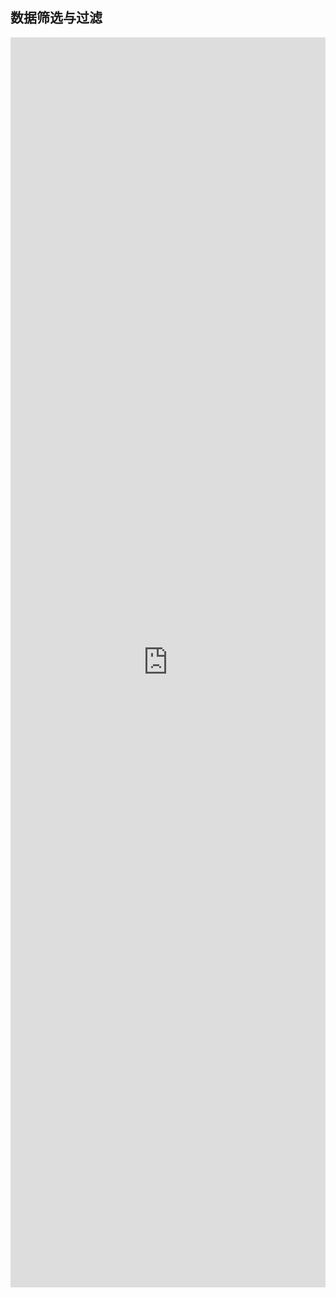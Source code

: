 ## 数据筛选与过滤

<iframe style="min-height:2000px" width="100%" scrolling="auto" title="AntHubTC" src="https://nbviewer.org/github/AntHubTC/AntHubTC.github.io/blob/master/pandas/jupterDoc/dataFilter.ipynb" frameborder="no" loading="lazy" allowtransparency="true" allowfullscreen="true"></iframe>